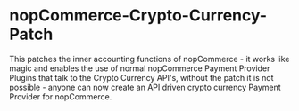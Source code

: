 # nopCommerce-Crypto-Currency-Patch
This patches the inner accounting functions of nopCommerce - it works like magic and enables the use of normal nopCommerce Payment Provider Plugins that talk to the Crypto Currency API's, without the patch it is not possible - anyone can now create an API driven crypto currency Payment Provider for nopCommerce.
